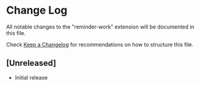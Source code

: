 # Change Log

All notable changes to the "reminder-work" extension will be documented in this file.

Check [Keep a Changelog](http://keepachangelog.com/) for recommendations on how to structure this file.

## [Unreleased]

- Initial release